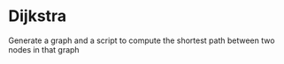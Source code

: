 # Dijkstra
Generate a graph and a script to compute the shortest path between two nodes in that graph
